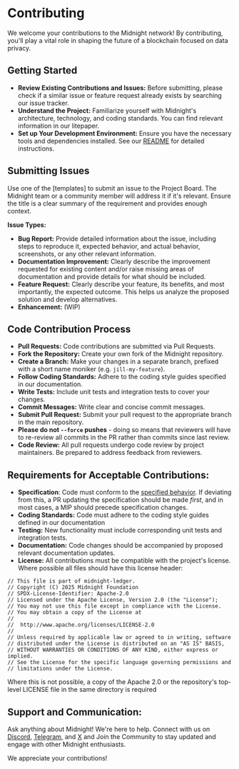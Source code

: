 # Contributing

We welcome your contributions to the Midnight network! By contributing, you'll play a vital role in shaping the future of a blockchain focused on data privacy.

## Getting Started

- **Review Existing Contributions and Issues:** Before submitting, please check if a similar issue or feature request already exists by searching our issue tracker.
- **Understand the Project:** Familiarize yourself with Midnight's architecture, technology, and coding standards. You can find relevant information in our litepaper.
- **Set up Your Development Environment:** Ensure you have the necessary tools and dependencies installed. See our [README](./README.md) for detailed instructions.

## Submitting Issues

Use one of the [templates] to submit an issue to the Project Board. The Midnight team or a community member will address it if it's relevant.
Ensure the title is a clear summary of the requirement and provides enough context.

**Issue Types:**

- **Bug Report:** Provide detailed information about the issue, including steps to reproduce it, expected behavior, and actual behavior, screenshots, or any other relevant information.
- **Documentation Improvement:** Clearly describe the improvement requested for existing content and/or raise missing areas of documentation and provide details for what should be included.
- **Feature Request:** Clearly describe your feature, its benefits, and most importantly, the expected outcome. This helps us analyze the proposed solution and develop alternatives.
- **Enhancement:** (WIP)

## Code Contribution Process

- **Pull Requests:** Code contributions are submitted via Pull Requests.
- **Fork the Repository:** Create your own fork of the Midnight repository.
- **Create a Branch:** Make your changes in a separate branch,
  prefixed with a short name moniker (e.g. `jill-my-feature`).
- **Follow Coding Standards:** Adhere to the coding style guides specified in our documentation.
- **Write Tests:** Include unit tests and integration tests to cover your changes.
- **Commit Messages:** Write clear and concise commit messages.
- **Submit Pull Request:** Submit your pull request to the appropriate branch in the main repository.
- **Please do not `--force` pushes** - doing so means that reviewers will have to re-review all
  commits in the PR rather than commits since last review.
- **Code Review:** All pull requests undergo code review by project maintainers.
  Be prepared to address feedback from reviewers.

## Requirements for Acceptable Contributions:

- **Specification**: Code must conform to the [specified behavior](/spec). If deviating from this, a PR updating the specification should be made *first*, and in most cases, a MIP should precede specification changes.
- **Coding Standards:** Code must adhere to the coding style guides defined in our documentation
- **Testing:** New functionality must include corresponding unit tests and integration tests.
- **Documentation:** Code changes should be accompanied by proposed relevant documentation updates.
- **License:** All contributions must be compatible with the project's license.
  Where possible all files should have this license header:

```
// This file is part of midnight-ledger.
// Copyright (C) 2025 Midnight Foundation
// SPDX-License-Identifier: Apache-2.0
// Licensed under the Apache License, Version 2.0 (the "License");
// You may not use this file except in compliance with the License.
// You may obtain a copy of the License at
//
//	http://www.apache.org/licenses/LICENSE-2.0
//
// Unless required by applicable law or agreed to in writing, software
// distributed under the License is distributed on an "AS IS" BASIS,
// WITHOUT WARRANTIES OR CONDITIONS OF ANY KIND, either express or implied.
// See the License for the specific language governing permissions and
// limitations under the License.
```

Where this is not possible, a copy of the Apache 2.0 or the repository's top-level LICENSE file in the same directory is required

## Support and Communication:

Ask anything about Midnight! We're here to help. Connect with us on [Discord](https://discord.com/invite/midnightnetwork), [Telegram](https://t.me/Midnight_Network_Official), and [X](https://x.com/MidnightNtwrk) and Join the Community to stay updated and engage with other Midnight enthusiasts.

We appreciate your contributions!
